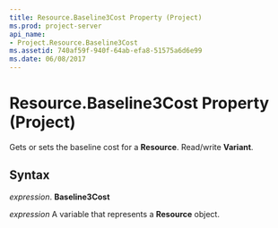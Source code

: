 ```yaml
---
title: Resource.Baseline3Cost Property (Project)
ms.prod: project-server
api_name:
- Project.Resource.Baseline3Cost
ms.assetid: 740af59f-940f-64ab-efa8-51575a6d6e99
ms.date: 06/08/2017
---
```



# Resource.Baseline3Cost Property (Project)

Gets or sets the baseline cost for a **Resource**. Read/write **Variant**.


## Syntax

 _expression_. **Baseline3Cost**

 _expression_ A variable that represents a **Resource** object.


